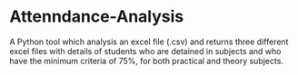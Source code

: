 # Attenndance-Analysis
A Python tool which analysis an excel file (.csv) and returns three different excel files with details of students who are detained in subjects and who have the minimum criteria of 75%, for both practical and theory subjects. 

